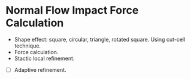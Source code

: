 # Normal Flow Impact Force Calculation
* Shape effect: square, circular, triangle, rotated square. Using cut-cell technique.
* Force calculation.
* Stactic local refinement.
- [ ] Adaptive refinement.
